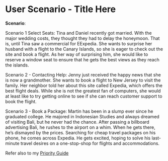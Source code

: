 # User Scenario - Title Here

**Scenario**:

Scenario 1 Select Seats: Tina and Daniel recently got married. With the major wedding costs, they thought they had to delay the honeymoon. That is, until Tina saw a commercial for EExpedia. She wants to surprise her husband with a flight to the Canary Islands, so she is eager to check out the site and book a flight. As her way of surprising him, she would like to reserve a window seat to ensure that he gets the best views as they reach the islands.

Scenario 2 - Contacting Help: Jenny just received the happy news that she is now a grandmother. She wants to book a flight to New Jersey to visit the family. Her neighbor told her about this site called Expedia, which offers the best flight deals. While she is not the greatest fan of computers, she would at least like to try getting online to see if she can reach customer support to book the flight.

Scenario 3 - Book a Package: Martin has been in a slump ever since he graduated college. He majored in Indonesian Studies and always dreamed of visiting Bali, but he never had the chance. After passing a billboard advertising Bali, he rushes to the airport on a whim. When he gets there, he’s dismayed by the prices. Searching for cheap travel packages on his phone, he comes across Expedia. He gets excited, hoping to solve his last-minute travel desires on a one-stop-shop for flights and accommodations.

Refer also to my [Priority Guide](assets/docs/enter-pdf-filename-here.pdf)